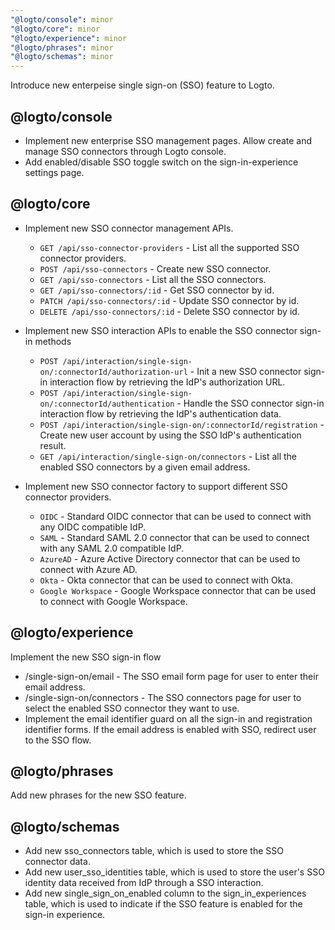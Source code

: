 ```yaml
---
"@logto/console": minor
"@logto/core": minor
"@logto/experience": minor
"@logto/phrases": minor
"@logto/schemas": minor
---
```


Introduce new enterpeise single sign-on (SSO) feature to Logto.

## @logto/console

- Implement new enterprise SSO management pages. Allow create and manage SSO connectors through Logto console.
- Add enabled/disable SSO toggle switch on the sign-in-experience settings page.

## @logto/core

- Implement new SSO connector management APIs.

  - `GET /api/sso-connector-providers` - List all the supported SSO connector providers.
  - `POST /api/sso-connectors` - Create new SSO connector.
  - `GET /api/sso-connectors` - List all the SSO connectors.
  - `GET /api/sso-connectors/:id` - Get SSO connector by id.
  - `PATCH /api/sso-connectors/:id` - Update SSO connector by id.
  - `DELETE /api/sso-connectors/:id` - Delete SSO connector by id.

- Implement new SSO interaction APIs to enable the SSO connector sign-in methods

  - `POST /api/interaction/single-sign-on/:connectorId/authorization-url` - Init a new SSO connector sign-in interaction flow by retrieving the IdP's authorization URL.
  - `POST /api/interaction/single-sign-on/:connectorId/authentication` - Handle the SSO connector sign-in interaction flow by retrieving the IdP's authentication data.
  - `POST /api/interaction/single-sign-on/:connectorId/registration` - Create new user account by using the SSO IdP's authentication result.
  - `GET /api/interaction/single-sign-on/connectors` - List all the enabled SSO connectors by a given email address.

- Implement new SSO connector factory to support different SSO connector providers.
  - `OIDC` - Standard OIDC connector that can be used to connect with any OIDC compatible IdP.
  - `SAML` - Standard SAML 2.0 connector that can be used to connect with any SAML 2.0 compatible IdP.
  - `AzureAD` - Azure Active Directory connector that can be used to connect with Azure AD.
  - `Okta` - Okta connector that can be used to connect with Okta.
  - `Google Workspace` - Google Workspace connector that can be used to connect with Google Workspace.

## @logto/experience

Implement the new SSO sign-in flow

- /single-sign-on/email - The SSO email form page for user to enter their email address.
- /single-sign-on/connectors - The SSO connectors page for user to select the enabled SSO connector they want to use.
- Implement the email identifier guard on all the sign-in and registration identifier forms. If the email address is enabled with SSO, redirect user to the SSO flow.

## @logto/phrases

Add new phrases for the new SSO feature.

## @logto/schemas

- Add new sso_connectors table, which is used to store the SSO connector data.
- Add new user_sso_identities table, which is used to store the user's SSO identity data received from IdP through a SSO interaction.
- Add new single_sign_on_enabled column to the sign_in_experiences table, which is used to indicate if the SSO feature is enabled for the sign-in experience.

